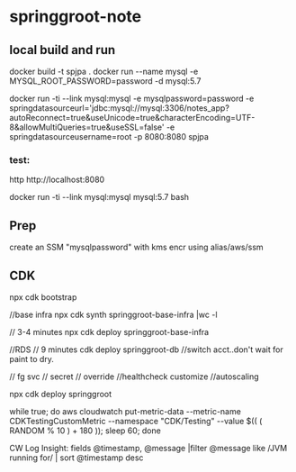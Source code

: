 # springgroot-note

## local build and run
docker build -t spjpa .
docker run --name mysql -e MYSQL_ROOT_PASSWORD=password -d mysql:5.7

docker run -ti --link mysql:mysql -e mysqlpassword=password -e springdatasourceurl='jdbc:mysql://mysql:3306/notes_app?autoReconnect=true&useUnicode=true&characterEncoding=UTF-8&allowMultiQueries=true&useSSL=false' -e springdatasourceusername=root -p 8080:8080 spjpa

### test:
http http://localhost:8080

docker run -ti --link mysql:mysql mysql:5.7 bash



## Prep
create an SSM "mysqlpassword" with kms encr using alias/aws/ssm

## CDK

npx cdk bootstrap

//base infra
npx cdk synth springgroot-base-infra |wc -l

// 3-4 minutes
npx cdk deploy springgroot-base-infra


//RDS
// 9 minutes
cdk deploy springgroot-db
//switch acct..don't wait for paint to dry.

// fg svc
// secret
// override
//healthcheck customize
//autoscaling

npx cdk deploy springgroot

while true; do aws cloudwatch put-metric-data --metric-name CDKTestingCustomMetric --namespace "CDK/Testing" --value $(( ( RANDOM % 10 ) + 180 )); sleep 60; done


CW Log Insight:
fields @timestamp, @message
|filter @message like /JVM running for/
| sort @timestamp desc

